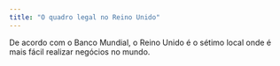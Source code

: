 ```yaml
---
title: "O quadro legal no Reino Unido"
---
```

De acordo com o Banco Mundial, o Reino Unido é o sétimo local onde é mais fácil realizar negócios no mundo. 
